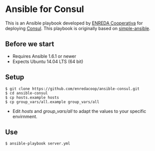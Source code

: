 # Ansible for Consul

This is an Ansible playbook developed by [ENREDA Cooperativa](http://enreda.coop) for deploying [Consul](http://consulproject.org/). This playbook is originally based on [simple-ansible](https://github.com/infoslack/simple-ansible).


## Before we start

- Requires Ansible 1.6.1 or newer
- Expects Ubuntu 14.04 LTS (64 bit)


## Setup

```
$ git clone https://github.com/enredacoop/ansible-consul.git
$ cd ansible-consul
$ cp hosts.example hosts
$ cp group_vars/all.example group_vars/all
```

- Edit *hosts* and *group_vars/all* to adapt the values to your specific envirnment.


## Use

```
$ ansible-playbook server.yml
```
